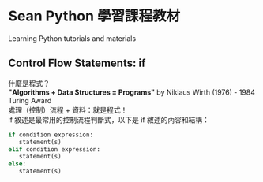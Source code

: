 # Sean Python 學習課程教材
Learning Python tutorials and materials<br>
<h2>Control Flow Statements: if</h2>
什麼是程式？<br>
<strong>"Algorithms + Data Structures = Programs"</strong> by Niklaus Wirth (1976) - 1984 Turing Award<br>
處理（控制）流程 + 資料：就是程式！<br>
if 敘述是最常用的控制流程判斷式，以下是 if 敘述的內容和結構：<br>

```Python
if condition expression:
   statement(s)
elif condition expression:
   statement(s)
else:
   statement(s)

